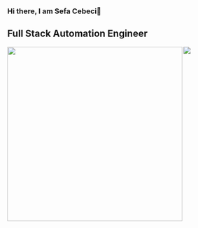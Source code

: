 ### Hi there, I am Sefa Cebeci👋

## Full Stack Automation Engineer



<img src="https://media.giphy.com/media/qgQUggAC3Pfv687qPC/giphy.gif" align="left" width="400">


![](https://komarev.com/ghpvc/?username=your-github-sfcbc)









